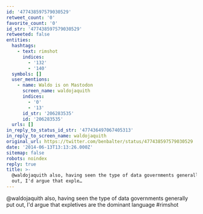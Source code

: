 ```yaml
---
id: '477438597579030529'
retweet_count: '0'
favorite_count: '0'
id_str: '477438597579030529'
retweeted: false
entities:
  hashtags:
    - text: rimshot
      indices:
        - '132'
        - '140'
  symbols: []
  user_mentions:
    - name: Waldo is on Mastodon
      screen_name: waldojaquith
      indices:
        - '0'
        - '13'
      id_str: '206283535'
      id: '206283535'
  urls: []
in_reply_to_status_id_str: '477436497067405313'
in_reply_to_screen_name: waldojaquith
original_url: https://twitter.com/benbalter/status/477438597579030529
date: '2014-06-13T13:13:26.000Z'
sitemap: false
robots: noindex
reply: true
title: >-
  @waldojaquith also, having seen the type of data governments generally put
  out, I'd argue that exple…
---
```


@waldojaquith also, having seen the type of data governments generally put out, I'd argue that expletives are the dominant language #rimshot